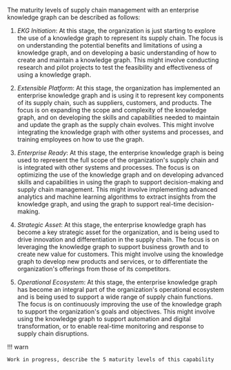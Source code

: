 The maturity levels of supply chain management with an enterprise knowledge graph can be described as follows:

1. _EKG Initiation_: At this stage, the organization is just starting to explore the use of a knowledge graph to represent its supply chain. The focus is on understanding the potential benefits and limitations of using a knowledge graph, and on developing a basic understanding of how to create and maintain a knowledge graph. This might involve conducting research and pilot projects to test the feasibility and effectiveness of using a knowledge graph.


2. _Extensible Platform_: At this stage, the organization has implemented an enterprise knowledge graph and is using it to represent key components of its supply chain, such as suppliers, customers, and products. The focus is on expanding the scope and complexity of the knowledge graph, and on developing the skills and capabilities needed to maintain and update the graph as the supply chain evolves. This might involve integrating the knowledge graph with other systems and processes, and training employees on how to use the graph.


3. _Enterprise Ready_: At this stage, the enterprise knowledge graph is being used to represent the full scope of the organization's supply chain and is integrated with other systems and processes. The focus is on optimizing the use of the knowledge graph and on developing advanced skills and capabilities in using the graph to support decision-making and supply chain management. This might involve implementing advanced analytics and machine learning algorithms to extract insights from the knowledge graph, and using the graph to support real-time decision-making.


4. _Strategic Asset_: At this stage, the enterprise knowledge graph has become a key strategic asset for the organization, and is being used to drive innovation and differentiation in the supply chain. The focus is on leveraging the knowledge graph to support business growth and to create new value for customers. This might involve using the knowledge graph to develop new products and services, or to differentiate the organization's offerings from those of its competitors.


5. _Operational Ecosystem_: At this stage, the enterprise knowledge graph has become an integral part of the organization's operational ecosystem and is being used to support a wide range of supply chain functions. The focus is on continuously improving the use of the knowledge graph to support the organization's goals and objectives. This might involve using the knowledge graph to support automation and digital transformation, or to enable real-time monitoring and response to supply chain disruptions.


!!! warn

    Work in progress, describe the 5 maturity levels of this capability
